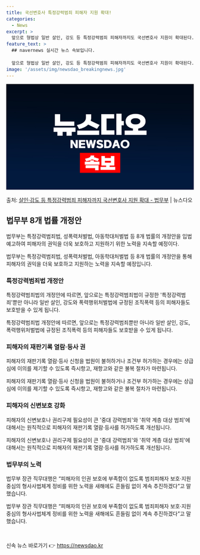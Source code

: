 ```yaml
---
title: 국선변호사 특정강력범죄 피해자 지원 확대!
categories:
  - News
excerpt: >
  앞으로 형법상 일반 살인, 강도 등 특정강력범죄 피해자까지도 국선변호사 지원이 확대된다. 또 피해자의 재판기…
feature_text: >
  ## navernews 실시간 뉴스 속보입니다.

  앞으로 형법상 일반 살인, 강도 등 특정강력범죄 피해자까지도 국선변호사 지원이 확대된다. 또 피해자의 재판기…
image: '/assets/img/newsdao_breakingnews.jpg'
---
```


![뉴스다오 속보](/assets/img/newsdao_breakingnews.jpg)

<p>출처: <a href="https://newsdao.kr/2880" rel="dofollow">살인·강도 등 특정강력범죄 피해자까지 국선변호사 지원 확대 - 법무부</a> | 뉴스다오</p>

<h2 data-ke-size="size26">법무부 8개 법률 개정안</h2>
법무부는 특정강력범죄법, 성폭력처벌법, 아동학대처벌법 등 8개 법률의 개정안을 입법예고하여 피해자의 권익을 더욱 보호하고 지원하기 위한 노력을 지속할 예정이다.

<p data-ke-size="size16">법무부는 특정강력범죄법, 성폭력처벌법, 아동학대처벌법 등 8개 법률의 개정안을 통해 피해자의 권익을 더욱 보호하고 지원하는 노력을 지속할 예정입니다.</p>

<h3 data-ke-size="size24">특정강력범죄법 개정안</h3>
특정강력범죄법의 개정안에 따르면, 앞으로는 특정강력범죄법이 규정한 '특정강력범죄'뿐만 아니라 일반 살인, 강도와 폭력행위처벌법에 규정된 조직폭력 등의 피해자들도 보호받을 수 있게 됩니다.

<p data-ke-size="size16">특정강력범죄법 개정안에 따르면, 앞으로는 특정강력범죄뿐만 아니라 일반 살인, 강도, 폭력행위처벌법에 규정된 조직폭력 등의 피해자들도 보호받을 수 있게 됩니다.</p>

<h3 data-ke-size="size24">피해자의 재판기록 열람·등사 권</h3>
피해자의 재판기록 열람·등사 신청을 법원이 불허하거나 조건부 허가하는 경우에는 상급심에 이의를 제기할 수 있도록 즉시항고, 재항고와 같은 불복 절차가 마련됩니다.

<p data-ke-size="size16">피해자의 재판기록 열람·등사 신청을 법원이 불허하거나 조건부 허가하는 경우에는 상급심에 이의를 제기할 수 있도록 즉시항고, 재항고와 같은 불복 절차가 마련됩니다.</p>

<h3 data-ke-size="size24">피해자의 신변보호 강화</h3>
피해자의 신변보호나 권리구제 필요성이 큰 '중대 강력범죄'와 '취약 계층 대상 범죄'에 대해서는 원칙적으로 피해자의 재판기록 열람·등사를 허가하도록 개선됩니다.

<p data-ke-size="size16">피해자의 신변보호나 권리구제 필요성이 큰 '중대 강력범죄'와 '취약 계층 대상 범죄'에 대해서는 원칙적으로 피해자의 재판기록 열람·등사를 허가하도록 개선됩니다.</p>

<h3 data-ke-size="size24">법무부의 노력</h3>
법무부 장관 직무대행은 “피해자의 인권 보호에 부족함이 없도록 범죄피해자 보호·지원 중심의 형사사법체계 정비를 위한 노력을 새해에도 흔들림 없이 계속 추진하겠다”고 말했습니다.

<p data-ke-size="size16">법무부 장관 직무대행은 “피해자의 인권 보호에 부족함이 없도록 범죄피해자 보호·지원 중심의 형사사법체계 정비를 위한 노력을 새해에도 흔들림 없이 계속 추진하겠다”고 말했습니다.</p>

<p data-ke-size="size16">&nbsp;</p> 

신속 뉴스 바로가기 👉 <a href="https://newsdao.kr" rel="dofollow">https://newsdao.kr</a>


